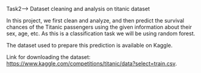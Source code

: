 Task2--> Dataset cleaning and analysis on titanic dataset

In this project, we first clean and analyze, and then predict the survival chances of the Titanic passengers using the given information about their sex, age, etc. As this is a classification task we will be using random forest.

The dataset used to prepare this prediction is available on Kaggle.

Link for downloading the dataset: https://www.kaggle.com/competitions/titanic/data?select=train.csv.
